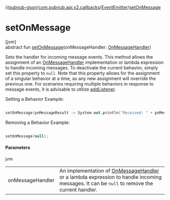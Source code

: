 //[pubnub-gson](../../../index.md)/[com.pubnub.api.v2.callbacks](../index.md)/[EventEmitter](index.md)/[setOnMessage](set-on-message.md)

# setOnMessage

[jvm]\
abstract fun [setOnMessage](set-on-message.md)(onMessageHandler: [OnMessageHandler](../../com.pubnub.api.v2.callbacks.handlers/-on-message-handler/index.md))

Sets the handler for incoming message events. This method allows the assignment of an [OnMessageHandler](../../com.pubnub.api.v2.callbacks.handlers/-on-message-handler/index.md) implementation or lambda expression to handle incoming messages. To deactivate the current behavior, simply set this property to `null`. Note that this property allows for the assignment of a singular behavior at a time, as any new assignment will override the previous one. For scenarios requiring multiple behaviors in response to message events, it is advisable to utilize [addListener](index.md#330403064%2FFunctions%2F-395131529). 

Setting a Behavior Example:

```kotlin

setOnMessage(pnMessageResult -> System.out.println("Received: " + pnMessageResult.getMessage()));

```

Removing a Behavior Example:

```kotlin

setOnMessage(null);

```

#### Parameters

jvm

| | |
|---|---|
| onMessageHandler | An implementation of [OnMessageHandler](../../com.pubnub.api.v2.callbacks.handlers/-on-message-handler/index.md) or a lambda expression to handle incoming messages. It can be `null` to remove the current handler. |
